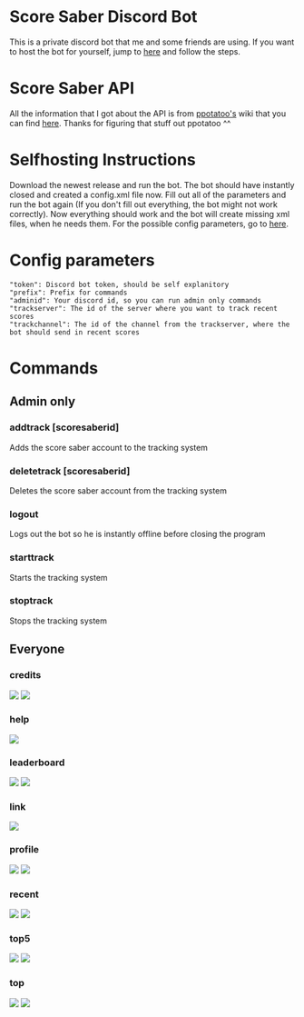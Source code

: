 # Score Saber Discord Bot
This is a private discord bot that me and some friends are using. If you want to host the bot for yourself, jump to [here](#selfhosting-instructions) and follow the steps.


# Score Saber API
All the information that I got about the API is from [ppotatoo's](https://github.com/ppotatoo) wiki that you can find [here](https://github.com/ppotatoo/ssapi/wiki). Thanks for figuring that stuff out ppotatoo ^^


# Selfhosting Instructions
Download the newest release and run the bot. The bot should have instantly closed and created a config.xml file now. Fill out all of the parameters and run the bot again (If you don't fill out everything, the bot might not work correctly). Now everything should work and the bot will create missing xml files, when he needs them. For the possible config parameters, go to [here](#config-parameters).


# Config parameters
    "token": Discord bot token, should be self explanitory
    "prefix": Prefix for commands
    "adminid": Your discord id, so you can run admin only commands
    "trackserver": The id of the server where you want to track recent scores
    "trackchannel": The id of the channel from the trackserver, where the bot should send in recent scores


# Commands
## Admin only
### addtrack [scoresaberid]
Adds the score saber account to the tracking system
### deletetrack [scoresaberid]
Deletes the score saber account from the tracking system
### logout
Logs out the bot so he is instantly offline before closing the program
### starttrack
Starts the tracking system
### stoptrack
Stops the tracking system
## Everyone
### credits
![](https://i.imgur.com/geb3pel.png)
![](https://i.imgur.com/tn2iscN.png)
### help
![](https://i.imgur.com/fNV4T1n.png)
### leaderboard
![](https://i.imgur.com/9uM3AjZ.png)
![](https://i.imgur.com/b8QkEEA.png)
### link
![](https://i.imgur.com/9upt2qx.png)
### profile
![](https://i.imgur.com/C8CdGyj.png)
![](https://i.imgur.com/lzGMLNg.png)
### recent
![](https://i.imgur.com/L980TyH.png)
![](https://i.imgur.com/hUwpMvw.png)
### top5
![](https://i.imgur.com/9kl6iJ6.png)
![](https://i.imgur.com/L7EQU7V.png)
### top
![](https://i.imgur.com/IKPnf0e.png)
![](https://i.imgur.com/jgWMA64.png)
